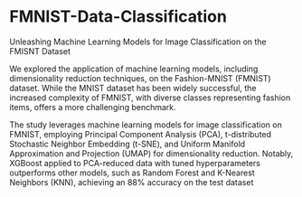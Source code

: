 # FMNIST-Data-Classification
Unleashing Machine Learning Models for Image Classification on the FMISNT Dataset

We explored the application of machine learning models, including dimensionality reduction techniques, on the Fashion-MNIST (FMNIST) dataset. While the MNIST dataset has been widely successful, the increased complexity of FMNIST, with diverse classes representing fashion items, offers a more challenging benchmark.

The study leverages machine learning models for image classification on FMNIST, employing Principal Component Analysis (PCA), t-distributed Stochastic Neighbor Embedding (t-SNE), and Uniform Manifold Approximation and Projection (UMAP) for dimensionality reduction. Notably, XGBoost applied to PCA-reduced data with tuned hyperparameters outperforms other models, such as Random Forest and K-Nearest Neighbors (KNN), achieving an 88% accuracy on the test dataset
